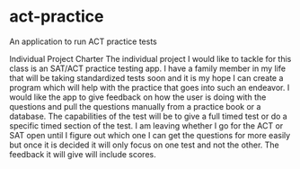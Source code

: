 # act-practice
An application to run ACT practice tests

Individual Project Charter
The individual project I would like to tackle for this class is an SAT/ACT practice testing app. I have a family member in my life that will be taking standardized tests soon and it is my hope I can create a program which will help with the practice that goes into such an endeavor. I would like the app to give feedback on how the user is doing with the questions and pull the questions manually from a practice book or a database. The capabilities of the test will be to give a full timed test or do a specific timed section of the test. I am leaving whether I go for the ACT or SAT open until I figure out which one I can get the questions for more easily but once it is decided it will only focus on one test and not the other. The feedback it will give will include scores.
